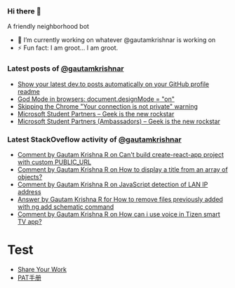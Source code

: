 ### Hi there 👋
A friendly neighborhood bot

- 🔭 I’m currently working on whatever @gautamkrishnar is working on
- ⚡ Fun fact: I am groot... I am groot.

### Latest posts of [@gautamkrishnar](https://github.com/gautamkrishnar) 
<!-- BLOG-POST-LIST:START -->
- [Show your latest dev.to posts automatically on your GitHub profile readme](https://dev.to/gautamkrishnar/show-your-latest-dev-to-posts-automatically-in-your-github-profile-readme-3nk8)
- [God Mode in browsers: document.designMode = "on"](https://dev.to/gautamkrishnar/god-mode-in-browsers-document-designmode-on-2pmo)
- [Skipping the Chrome "Your connection is not private" warning](https://dev.to/gautamkrishnar/quickbits-1-skipping-the-chrome-your-connection-is-not-private-warning-4kp1)
- [Microsoft Student Partners – Geek is the new rockstar](https://dev.to/gautamkrishnar/microsoft-student-partners--geek-is-the-new-rockstar)
- [Microsoft Student Partners (Ambassadors) – Geek is the new rockstar](https://www.gautamkrishnar.com/microsoft-student-partners/)
<!-- BLOG-POST-LIST:END -->

### Latest StackOveflow activity of [@gautamkrishnar](https://github.com/gautamkrishnar)
<!-- STACKOVERFLOW:START -->
- [Comment by Gautam Krishna R on Can't build create-react-app project with custom PUBLIC_URL](https://stackoverflow.com/questions/42686149/cant-build-create-react-app-project-with-custom-public-url/54092796#54092796)
- [Comment by Gautam Krishna R on How to display a title from an array of objects?](https://stackoverflow.com/questions/58301152/how-to-display-a-title-from-an-array-of-objects)
- [Comment by Gautam Krishna R on JavaScript detection of LAN IP address](https://stackoverflow.com/questions/56711611/javascript-detection-of-lan-ip-address)
- [Answer by Gautam Krishna R for How to remove files previously added with ng add schematic command](https://stackoverflow.com/questions/57654689/how-to-remove-files-previously-added-with-ng-add-schematic-command/57655411#57655411)
- [Comment by Gautam Krishna R on How can i use voice in Tizen smart TV app?](https://stackoverflow.com/questions/55349614/how-can-i-use-voice-in-tizen-smart-tv-app)
<!-- STACKOVERFLOW:END -->

# Test
<!-- TEST:START -->
- [Share Your Work](https://49.232.199.67/2020/08/share-your-work/)
- [PAT手册](https://49.232.199.67/2020/07/pat%e6%89%8b%e5%86%8c/)
<!-- TEST:END -->

